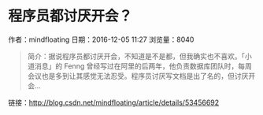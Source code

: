 # 程序员都讨厌开会？
作者：mindfloating
日期：2016-12-05 11:27
浏览量：8040
> 简介：据说程序员都讨厌开会，不知道是不是都，但我确实也不喜欢。「小道消息」的 Fenng 曾经写过在阿里的后两年，他负责数据库团队时，每周会议也是多到让其感觉无法忍受。程序员讨厌写文档是出了名的，但讨厌开会...

 链接：http://blog.csdn.net/mindfloating/article/details/53456692
